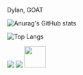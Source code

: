 Dylan, GOAT

![Anurag's GitHub stats](https://github-readme-stats.vercel.app/api?username=Dylancsq&show_icons=true&theme=dark)

![Top Langs](https://github-readme-stats.vercel.app/api/top-langs/?username=Dylancsq&layout=compact&theme=dark)


<div> 
  <a href="https://www.instagram.com/dylan_csoares"?igsh=eW41b2h0a2d5a2Z3&utm_source=qr" target="_blank"><img src="https://img.shields.io/badge/-Instagram-%23E4405F?style=for-the-badge&logo=instagram&logoColor=white" target="_blank"></a>
 <a href="https://www.linkedin.com/in/dylan-soares-46238b357/" target="_blank"><img src="https://img.shields.io/badge/-LinkedIn-%230077B5?style=for-the-badge&logo=linkedin&logoColor=white" target="_blank"></a> 
<img src="https://media.giphy.com/media/v1.Y2lkPTc5MGI3NjExMGJxeTJ3bGliZms3bGh6Mm50ZWxmYXV0dzc4ZGpia29jaXExcTdqMyZlcD12MV9naWZzX3NlYXJjaCZjdD1n/S3PBXqHjKL9GZhK2Yv/giphy.gif" width="50"/> 
  <p align="right">
 
</p>
</div>
